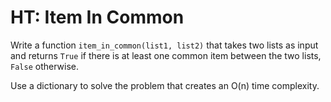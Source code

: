# HT: Item In Common

Write a function `item_in_common(list1, list2)` that takes two lists as input and returns `True` if there is at least one common item between the two lists, `False` otherwise.

Use a dictionary to solve the problem that creates an O(n) time complexity.
